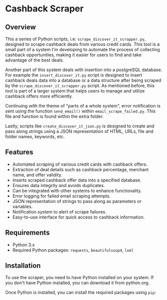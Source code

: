 # Cashback Scraper

## Overview
This a series of Python scripts, i.e: `scrape_discover_it_scrapper.py`, designed to scrape cashback deals from various credit cards. 
This tool is a small part of a system I'm developing to automate the process of collecting cashback opportunities, 
making it easier for users to find and take advantage of the best deals.

Another part of this system deals with insertion into a postgreSQL database. For example the `insert_discover_it.py` script is designed to 
insert cashback deals data into a database or a data structure after being scraped by the `scrape_discover_it_scrapper.py` script. 
As mentioned before, this tool is part of a larger system that helps users to manage and utilize cashback offers more efficiently.

Continuing with the theme of "parts of a whole system", error notification is sent using the function `send_email()` within 
`email_scrape_failed.py`. This file and function is found within the extra folder. 

Lastly, scripts like `create_discover_it_json.py` is designed to create and pass along strings using a JSON representation of HTML, URLs, 
file and folder names, keywords, etc. 

## Features
- Automated scraping of various credit cards with cashback offers.
- Extraction of deal details such as cashback percentage, merchant name, and offer validity.
- Inserts scraped cashback offer data into a specified database.
- Ensures data integrity and avoids duplicates.
- Can be integrated with other systems to enhance functionality.
- Error logging for failed email scraping attempts.
- JSON representation of strings to pass along as parameters or variables. 
- Notification system to alert of scrape failures.
- Easy-to-use interface for quick access to cashback information.

## Requirements
- Python 3.x
- Required Python packages: `requests`, `beautifulsoup4`, `lxml`

## Installation
To use the scraper, you need to have Python installed on your system. If you don't have Python installed, you can download it from python.org.

Once Python is installed, you can install the required packages using `pip`:
